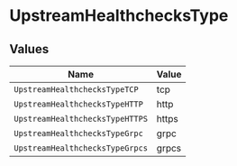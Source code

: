# UpstreamHealthchecksType


## Values

| Name                            | Value                           |
| ------------------------------- | ------------------------------- |
| `UpstreamHealthchecksTypeTCP`   | tcp                             |
| `UpstreamHealthchecksTypeHTTP`  | http                            |
| `UpstreamHealthchecksTypeHTTPS` | https                           |
| `UpstreamHealthchecksTypeGrpc`  | grpc                            |
| `UpstreamHealthchecksTypeGrpcs` | grpcs                           |